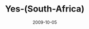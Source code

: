 ---
layout: music 
title: "Yes-(South-Africa)"
series: "Commitment"
date: 2009-10-05 
description: "Tim Senff, Titus Sithole and our friends from Charity and Faith Mission (Mamelodi, South Africa) share updates on our partnership and talk about the fruit of commitment."
audio: "http://s3.amazonaws.com/crossroadsaudiomessages/Commitment4.mp3"
audio-duration: "33:04"
---